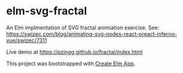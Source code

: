 # elm-svg-fractal

An Elm implmentation of SVG fractal animiation exercise. See: https://swizec.com/blog/animating-svg-nodes-react-preact-inferno-vue/swizec/7311

Live demo at https://pzingg.github.io/fractal/index.html

This project was bootstrapped with [Create Elm App](https://github.com/halfzebra/create-elm-app).
